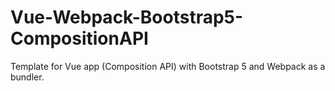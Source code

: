 # Vue-Webpack-Bootstrap5-CompositionAPI
Template for Vue app (Composition API) with Bootstrap 5 and Webpack as a bundler.
